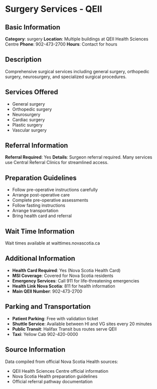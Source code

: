 # Surgery Services - QEII

## Basic Information
**Category**: surgery
**Location**: Multiple buildings at QEII Health Sciences Centre
**Phone**: 902-473-2700
**Hours**: Contact for hours

## Description
Comprehensive surgical services including general surgery, orthopedic surgery, neurosurgery, and specialized surgical procedures.

## Services Offered
- General surgery
- Orthopedic surgery
- Neurosurgery
- Cardiac surgery
- Plastic surgery
- Vascular surgery

## Referral Information
**Referral Required**: Yes
**Details**: Surgeon referral required. Many services use Central Referral Clinics for streamlined access.

## Preparation Guidelines
- Follow pre-operative instructions carefully
- Arrange post-operative care
- Complete pre-operative assessments
- Follow fasting instructions
- Arrange transportation
- Bring health card and referral

## Wait Time Information
Wait times available at waittimes.novascotia.ca

## Additional Information
- **Health Card Required**: Yes (Nova Scotia Health Card)
- **MSI Coverage**: Covered for Nova Scotia residents
- **Emergency Services**: Call 911 for life-threatening emergencies
- **Health Link Nova Scotia**: 811 for health information
- **Main QEII Number**: 902-473-2700

## Parking and Transportation
- **Patient Parking**: Free with validation ticket
- **Shuttle Service**: Available between HI and VG sites every 20 minutes
- **Public Transit**: Halifax Transit bus routes serve QEII
- **Taxi**: Yellow Cab 902-420-0000

## Source Information
Data compiled from official Nova Scotia Health sources:
- QEII Health Sciences Centre official information
- Nova Scotia Health preparation guidelines
- Official referral pathway documentation

